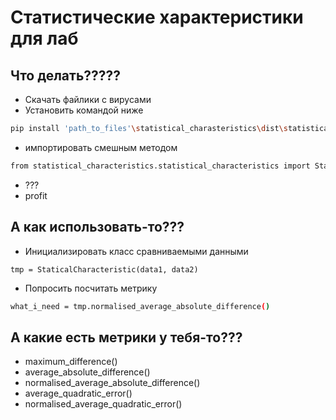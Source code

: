 # Статистические характеристики для лаб

## Что делать?????

+ Скачать файлики с вирусами
+ Установить командой ниже

```sh
pip install 'path_to_files'\statistical_charasteristics\dist\statistical_characteristics-0.0.1-py3-none-any.whl
```
+ импортировать смешным методом

```sh
from statistical_characteristics.statistical_characteristics import StaticalCharacteristic
```

+ ???
+ profit

## А как использовать-то???

+ Инициализировать класс сравниваемыми данными
```
tmp = StaticalCharacteristic(data1, data2)
```
+ Попросить посчитать метрику
```sh
what_i_need = tmp.normalised_average_absolute_difference()
```
## А какие есть метрики у тебя-то???
+ maximum_difference()
+ average_absolute_difference()
+ normalised_average_absolute_difference()
+ average_quadratic_error()
+ normalised_average_quadratic_error()
